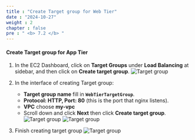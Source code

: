 ```yaml
---
title : "Create Target group for Web Tier"
date : "2024-10-27"
weight : 2
chapter : false
pre : " <b> 7.2 </b> "
---
```


#### Create Target group for App Tier
1. In the EC2 Dashboard, click on **Target Groups** under **Load Balancing** at sidebar, and then click on **Create target group**.
![Target group](/workshop01-AWS-FCJ-2025/images/5-2/01.png?width=50pc)

2. In the interface of creating Target group:
    - **Target group name** fill in **`WebTierTargetGroup`**.
    - **Protocol: HTTP, Port: 80** (this is the port that nginx listens).
    - **VPC** choose **my-vpc**
    - Scroll down and click **Next** then click **Create target group**.
![Target group](/workshop01-AWS-FCJ-2025/images/7-2/02.png?width=50pc)
![Target group](/workshop01-AWS-FCJ-2025/images/7-2/03.png?width=50pc)

3. Finish creating target group
![Target group](/workshop01-AWS-FCJ-2025/images/7-2/04.png?width=50pc)
